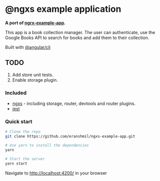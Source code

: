 # @ngxs example application

**A port of [ngrx-example-app](https://github.com/ngrx/platform/tree/master/example-app).**

This app is a book collection manager. The user can authenticate, use the Google Books API to search for
books and add them to their collection.

Built with [@angular/cli](https://github.com/angular/angular-cli)

## TODO

1.  Add store unit tests.
2.  Enable storage plugin.

### Included

- [ngxs](https://ngxs.gitbook.io/ngxs/) - including storage, router, devtools and router plugins.
- [jest](https://facebook.github.io/jest/)

### Quick start

```bash
# Clone the repo
git clone https://github.com/eranshmil/ngxs-example-app.git

# Use yarn to install the dependencies
yarn

# Start the server
yarn start
```

Navigate to [http://localhost:4200/](http://localhost:4200/) in your browser
